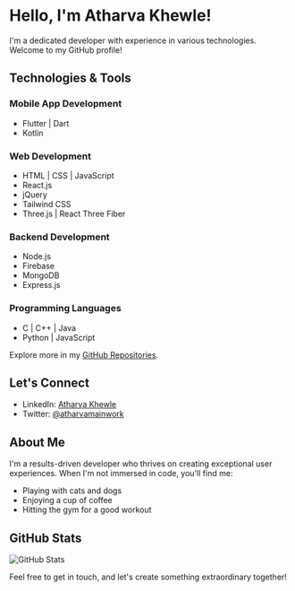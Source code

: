 # Hello, I'm Atharva Khewle!

I'm a dedicated developer with experience in various technologies. Welcome to my GitHub profile!

## Technologies & Tools

### Mobile App Development
- Flutter | Dart
- Kotlin


### Web Development
- HTML | CSS | JavaScript
- React.js
- jQuery
- Tailwind CSS
- Three.js | React Three Fiber


### Backend Development
- Node.js
- Firebase
- MongoDB
- Express.js

### Programming Languages
- C | C++ | Java
- Python | JavaScript

Explore more in my [GitHub Repositories](https://github.com/atharva-khewle?tab=repositories).

## Let's Connect

- LinkedIn: [Atharva Khewle](https://www.linkedin.com/in/atharvakhewle/)
- Twitter: [@atharvamainwork](https://twitter.com/atharvamainwork)

## About Me

I'm a results-driven developer who thrives on creating exceptional user experiences. When I'm not immersed in code, you'll find me:

- Playing with cats and dogs
- Enjoying a cup of coffee
- Hitting the gym for a good workout


## GitHub Stats

![GitHub Stats](https://github-readme-stats.vercel.app/api?username=discipline101&show_icons=true&hide_border=true)

Feel free to get in touch, and let's create something extraordinary together!


<!--
**discipline101/discipline101** is a ✨ _special_ ✨ repository because its `README.md` (this file) appears on your GitHub profile.

Here are some ideas to get you started:

- 🔭 I’m currently working on ...
- 🌱 I’m currently learning ...
- 👯 I’m looking to collaborate on ...
- 🤔 I’m looking for help with ...
- 💬 Ask me about ...
- 📫 How to reach me: ...
- 😄 Pronouns: ...
- ⚡ Fun fact: ...
-->
